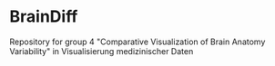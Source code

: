 # BrainDiff
Repository for group 4 "Comparative Visualization of Brain Anatomy Variability" in Visualisierung medizinischer Daten
